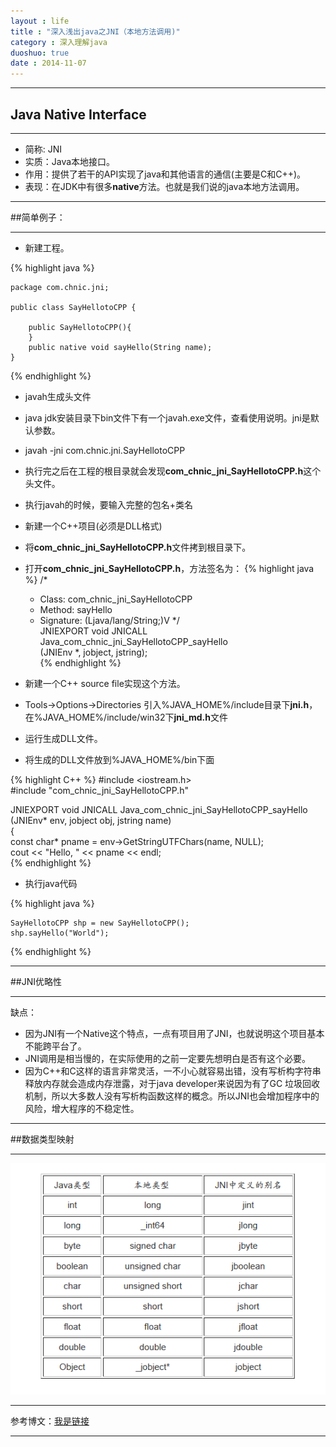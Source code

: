 ```yaml
---
layout : life
title : "深入浅出java之JNI（本地方法调用)"
category : 深入理解java
duoshuo: true
date : 2014-11-07
---
```

------------

## Java Native Interface

------------

* 简称: JNI 
* 实质：Java本地接口。
* 作用：提供了若干的API实现了java和其他语言的通信(主要是C和C++)。
* 表现：在JDK中有很多**native**方法。也就是我们说的java本地方法调用。

-------------

##简单例子：

-------------

* 新建工程。

{% highlight java %}

    package com.chnic.jni;  
      
    public class SayHellotoCPP {  
          
        public SayHellotoCPP(){  
        }  
        public native void sayHello(String name);  
    }  
{% endhighlight %}


* javah生成头文件
 * java jdk安装目录下bin文件下有一个javah.exe文件，查看使用说明。jni是默认参数。
 * javah -jni com.chnic.jni.SayHellotoCPP  
 * 执行完之后在工程的根目录就会发现**com_chnic_jni_SayHellotoCPP.h**这个头文件。
 * 执行javah的时候，要输入完整的包名+类名

* 新建一个C++项目(必须是DLL格式) 
 * 将**com_chnic_jni_SayHellotoCPP.h**文件拷到根目录下。
 * 打开**com_chnic_jni_SayHellotoCPP.h**，方法签名为：
 {% highlight java %}
     /* 
    * Class:     com_chnic_jni_SayHellotoCPP 
    * Method:    sayHello 
     * Signature: (Ljava/lang/String;)V 
     */  
    JNIEXPORT void JNICALL Java_com_chnic_jni_SayHellotoCPP_sayHello  
      (JNIEnv *, jobject, jstring);  
{% endhighlight %}
   
 * 新建一个C++ source file实现这个方法。
 *  Tools->Options->Directories 引入%JAVA_HOME%/include目录下**jni.h**，在%JAVA_HOME%/include/win32下**jni_md.h**文件
 * 运行生成DLL文件。
 * 将生成的DLL文件放到%JAVA_HOME%/bin下面
 
 
{% highlight C++ %}
#include <iostream.h>  
#include "com_chnic_jni_SayHellotoCPP.h"  
  
  
JNIEXPORT void JNICALL Java_com_chnic_jni_SayHellotoCPP_sayHello   
  (JNIEnv* env, jobject obj, jstring name)  
{  
    const char* pname = env->GetStringUTFChars(name, NULL);  
    cout << "Hello, " << pname << endl;   
{% endhighlight %}


* 执行java代码
   
{% highlight java %}

	SayHellotoCPP shp = new SayHellotoCPP();  
    shp.sayHello("World");  
{% endhighlight %}

-----------------

##JNI优略性

-----------------

缺点：

* 因为JNI有一个Native这个特点，一点有项目用了JNI，也就说明这个项目基本不能跨平台了。
* JNI调用是相当慢的，在实际使用的之前一定要先想明白是否有这个必要。
* 因为C++和C这样的语言非常灵活，一不小心就容易出错，没有写析构字符串释放内存就会造成内存泄露，对于java developer来说因为有了GC 垃圾回收机制，所以大多数人没有写析构函数这样的概念。所以JNI也会增加程序中的风险，增大程序的不稳定性。

-----------------

##数据类型映射

-----------------

![onepiece](/life/picture/jni.png)

-----------------
参考博文：[我是链接](http://blog.csdn.net/skywalker256/article/details/4677644)

------------------
